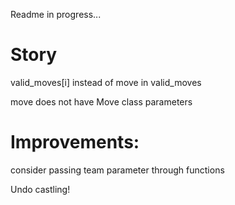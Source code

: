 Readme in progress...


# Story
valid_moves[i] instead of move in valid_moves

move does not have Move class parameters



# Improvements:
consider passing team parameter through functions

Undo castling!